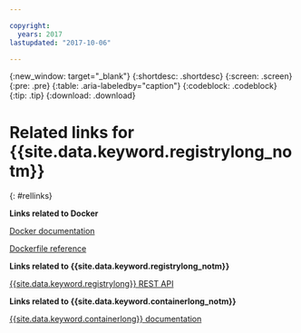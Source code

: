 ```yaml
---

copyright:
  years: 2017
lastupdated: "2017-10-06"

---
```


{:new_window: target="_blank"}
{:shortdesc: .shortdesc}
{:screen: .screen}
{:pre: .pre}
{:table: .aria-labeledby="caption"}
{:codeblock: .codeblock}
{:tip: .tip} 
{:download: .download}


# Related links for {{site.data.keyword.registrylong_notm}}
{: #rellinks}

**Links related to Docker**  

[Docker documentation](https://docs.docker.com/engine/)

[Dockerfile reference](http://docs.docker.com/engine/reference/builder/)


**Links related to {{site.data.keyword.registrylong_notm}}**  

[{{site.data.keyword.registrylong}} REST API](https://registry.ng.bluemix.net/api/doc/)


**Links related to {{site.data.keyword.containerlong_notm}}**  

[{{site.data.keyword.containerlong}} documentation](../../containers/container_index.html)

